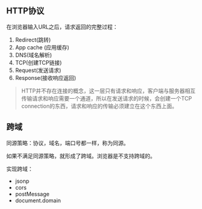 ## HTTP协议

在浏览器输入URL之后，请求返回的完整过程：

1. Redirect(跳转)
2. App cache (应用缓存)
3. DNS(域名解析)
4. TCP(创建TCP链接)
5. Request(发送请求)
6. Response(接收响应返回)



> HTTP并不存在连接的概念，这一层只有请求和响应，客户端与服务器相互传输请求和响应需要一个通道，所以在发送请求的时候，会创建一个TCP connection的东西，请求和响应的传输必须建立在这个东西上面。



## 跨域

同源策略：协议，域名，端口号都一样，称为同源。

如果不满足同源策略，就形成了跨域。浏览器是不支持跨域的。

实现跨域：

+ jsonp
+ cors
+ postMessage
+ document.domain